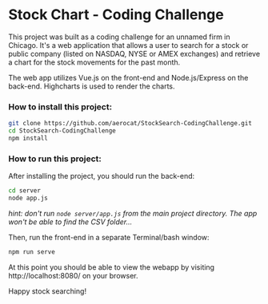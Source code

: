 # Stock Chart - Coding Challenge

This project was built as a coding challenge for an unnamed firm in Chicago. It's a web application that allows a user to search for a stock or public company (listed on NASDAQ, NYSE or AMEX exchanges) and retrieve a chart for the stock movements for the past month.

The web app utilizes Vue.js on the front-end and Node.js/Express on the back-end. Highcharts is used to render the charts.

### How to install this project:

```sh
git clone https://github.com/aerocat/StockSearch-CodingChallenge.git
cd StockSearch-CodingChallenge
npm install
```

### How to run this project:
After installing the project, you should run the back-end:
```sh
cd server
node app.js
```
*hint: don't run ```node server/app.js``` from the main project directory. The app won't be able to find the CSV folder...*

Then, run the front-end in a separate Terminal/bash window:

```sh
npm run serve
```

At this point you should be able to view the webapp by visiting http://localhost:8080/ on your browser.

Happy stock searching!